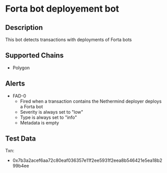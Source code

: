 # Forta bot deployement bot

## Description

This bot detects transactions with deployments of Forta bots

## Supported Chains
- Polygon
## Alerts

- FAD-0
  - Fired when a transaction contains the Nethermind deployer deploys a Forta bot
  - Severity is always set to "low" 
  - Type is always set to "info"
  - Metadata is empty
## Test Data

Txn:
- 0x7b3a2acef6aa72c80eaf036357e11f2ee5931f2eea8b546421e5ea18b299b4ee